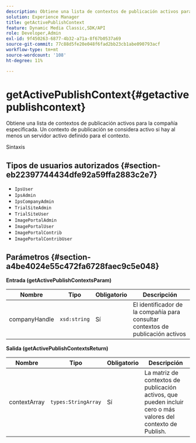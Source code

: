 ```yaml
---
description: Obtiene una lista de contextos de publicación activos para la compañía especificada. Un contexto de publicación se considera activo si hay al menos un servidor activo definido para el contexto.
solution: Experience Manager
title: getActivePublishContext
feature: Dynamic Media Classic,SDK/API
role: Developer,Admin
exl-id: 9f450263-6877-4b32-a71a-8f67b0537a69
source-git-commit: 77c88d5fe20e048f6fad2bb23cb1abe090793acf
workflow-type: tm+mt
source-wordcount: '108'
ht-degree: 11%

---
```


# getActivePublishContext{#getactivepublishcontext}

Obtiene una lista de contextos de publicación activos para la compañía especificada. Un contexto de publicación se considera activo si hay al menos un servidor activo definido para el contexto.

Sintaxis

## Tipos de usuarios autorizados {#section-eb22397744434dfe92a59ffa2883c2e7}

* `IpsUser`
* `IpsAdmin`
* `IpsCompanyAdmin`
* `TrialSiteAdmin`
* `TrialSiteUser`
* `ImagePortalAdmin`
* `ImagePortalUser`
* `ImagePortalContrib`
* `ImagePortalContribUser`

## Parámetros {#section-a4be4024e55c472fa6728faec9c5e048}

**Entrada (getActivePublishContextsParam)**

| Nombre | Tipo | Obligatorio | Descripción |
|---|---|---|---|
| companyHandle | `xsd:string` | Sí | El identificador de la compañía para consultar contextos de publicación activos |

**Salida (getActivePublishContextsReturn)**

| Nombre | Tipo | Obligatorio | Descripción |
|---|---|---|---|
| contextArray | `types:StringArray` | Sí | La matriz de contextos de publicación activos, que pueden incluir cero o más valores del contexto de Publish. |
